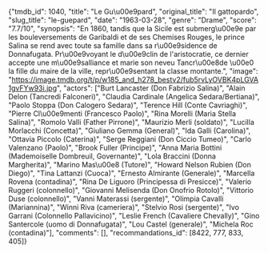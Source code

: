 {"tmdb_id": 1040, "title": "Le Gu\u00e9pard", "original_title": "Il gattopardo", "slug_title": "le-guepard", "date": "1963-03-28", "genre": "Drame", "score": "7.7/10", "synopsis": "En 1860, tandis que la Sicile est submerg\u00e9e par les bouleversements de Garibaldi et de ses Chemises Rouges, le prince Salina se rend avec toute sa famille dans sa r\u00e9sidence de Donnafugata. Pr\u00e9voyant le d\u00e9clin de l'aristocratie, ce dernier accepte une m\u00e9salliance et marie son neveu Tancr\u00e8de \u00e0 la fille du maire de la ville, repr\u00e9sentant la classe montante.", "image": "https://image.tmdb.org/t/p/w185_and_h278_bestv2/fub5rvLyOVBK4pLGVA1gvFYw93i.jpg", "actors": ["Burt Lancaster (Don Fabrizio Salina)", "Alain Delon (Tancredi Falconeri)", "Claudia Cardinale (Angelica Sedara/Bertiana)", "Paolo Stoppa (Don Calogero Sedara)", "Terence Hill (Conte Cavriaghi)", "Pierre Cl\u00e9menti (Francesco Paolo)", "Rina Morelli (Maria Stella Salina)", "Romolo Valli (Father Pirrone)", "Maurizio Merli (soldato)", "Lucilla Morlacchi (Concetta)", "Giuliano Gemma (General)", "Ida Galli (Carolina)", "Ottavia Piccolo (Caterina)", "Serge Reggiani (Don Ciccio Tumeo)", "Carlo Valenzano (Paolo)", "Brook Fuller (Principe)", "Anna Maria Bottini (Mademoiselle Dombreuil, Governante)", "Lola Braccini (Donna Margherita)", "Marino Mas\u00e8 (Tutore)", "Howard Nelson Rubien (Don Diego)", "Tina Lattanzi (Cuoca)", "Ernesto Almirante (Generale)", "Marcella Rovena (contadina)", "Rina De Liguoro (Principessa di Presicce)", "Valerio Ruggeri (colonnello)", "Giovanni Melisenda (Don Onofrio Rotolo)", "Vittorio Duse (colonnello)", "Vanni Materassi (sergente)", "Olimpia Cavalli (Mariannina)", "Winni Riva (cameriera)", "Stelvio Rosi (sergente)", "Ivo Garrani (Colonnello Pallavicino)", "Leslie French (Cavaliere Chevally)", "Gino Santercole (uomo di Donnafugata)", "Lou Castel (generale)", "Michela Roc (contadina)"], "comments": [], "recommandations_id": [8422, 777, 833, 405]}